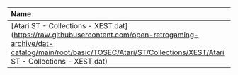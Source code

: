 |Name|Size|
|:---|---:|
|[Atari ST - Collections - XEST.dat](https://raw.githubusercontent.com/open-retrogaming-archive/dat-catalog/main/root/basic/TOSEC/Atari/ST/Collections/XEST/Atari ST - Collections - XEST.dat)|84657|
